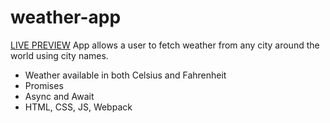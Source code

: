# weather-app
[LIVE PREVIEW](https://productive-apples.surge.sh/)
App allows a user to fetch weather from any city around the world using city names.
- Weather available in both Celsius and Fahrenheit
- Promises
- Async and Await
- HTML, CSS, JS, Webpack
